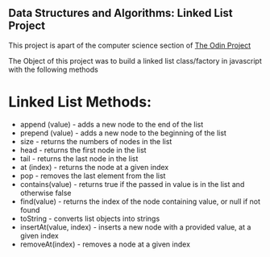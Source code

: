 ## Data Structures and Algorithms: Linked List Project

This project is apart of the computer science section of [The Odin Project](https://www.theodinproject.com/lessons/javascript-linked-lists)

The Object of this project was to build a linked list class/factory in javascript with the following methods

# Linked List Methods:

- append (value) - adds a new node to the end of the list
- prepend (value) - adds a new node to the beginning of the list
- size - returns the numbers of nodes in the list
- head - returns the first node in the list
- tail - returns the last node in the list
- at (index) - returns the node at a given index
- pop - removes the last element from the list
- contains(value) - returns true if the passed in value is in the list and otherwise false
- find(value) - returns the index of the node containing value, or null if not found
- toString - converts list objects into strings
- insertAt(value, index) - inserts a new node with a provided value, at a given index
- removeAt(index) - removes a node at a given index

